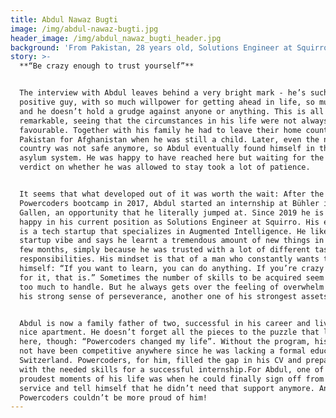 ```yaml
---
title: Abdul Nawaz Bugti
image: /img/abdul-nawaz-bugti.jpg
header_image: /img/abdul_nawaz_bugti_header.jpg
background: 'From Pakistan, 28 years old, Solutions Engineer at Squirro.'
story: >-
  **“Be crazy enough to trust yourself”**


  The interview with Abdul leaves behind a very bright mark - he’s such a
  positive guy, with so much willpower for getting ahead in life, so much faith
  and he doesn’t hold a grudge against anyone or anything. This is all the more
  remarkable, seeing that the circumstances in his life were not always
  favourable. Together with his family he had to leave their home country
  Pakistan for Afghanistan when he was still a child. Later, even the new
  country was not safe anymore, so Abdul eventually found himself in the Swiss
  asylum system. He was happy to have reached here but waiting for the final
  verdict on whether he was allowed to stay took a lot of patience. 


  It seems that what developed out of it was worth the wait: After the
  Powercoders bootcamp in 2017, Abdul started an internship at Bühler in St.
  Gallen, an opportunity that he literally jumped at. Since 2019 he is very
  happy in his current position as Solutions Engineer at Squirro. His employer
  is a tech startup that specializes in Augmented Intelligence. He likes the
  startup vibe and says he learnt a tremendous amount of new things in just a
  few months, simply because he was trusted with a lot of different tasks and
  responsibilities. His mindset is that of a man who constantly wants to improve
  himself: “If you want to learn, you can do anything. If you’re crazy enough
  for it, that is.” Sometimes the number of skills to be acquired seem like just
  too much to handle. But he always gets over the feeling of overwhelm thanks to
  his strong sense of perseverance, another one of his strongest assets. 


  Abdul is now a family father of two, successful in his career and lives in a
  nice apartment. He doesn’t forget all the pieces to the puzzle that lead him
  here, though: “Powercoders changed my life”. Without the program, his CV would
  not have been competitive anywhere since he was lacking a formal education in
  Switzerland. Powercoders, for him, filled the gap in his CV and prepared him
  with the needed skills for a successful internship.For Abdul, one of the
  proudest moments of his life was when he could finally sign off from social
  service and tell himself that he didn’t need that support anymore. And we at
  Powercoders couldn’t be more proud of him!
---
```



